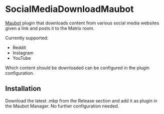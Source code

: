 # SocialMediaDownloadMaubot

[Maubot](https://github.com/maubot/maubot) plugin that downloads content from various social media websites given a link and posts it to the Matrix room.

Currently supported:
  - Reddit
  - Instagram
  - YouTube

Which content should be downloaded can be configured in the plugin configuration.

## Installation

Download the latest .mbp from the Release section and add it as plugin in the Maubot Manager. No further configuration needed.
